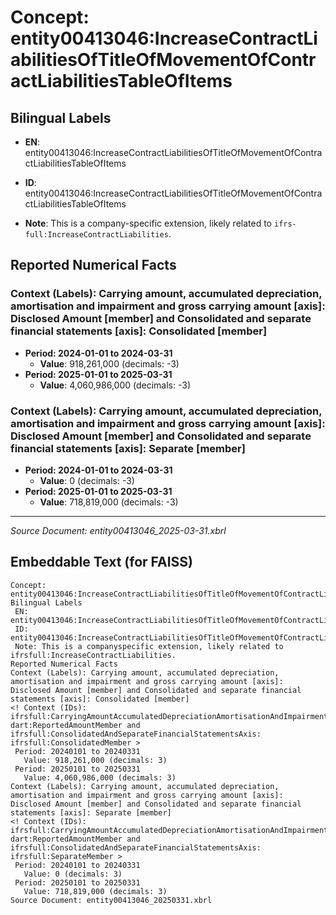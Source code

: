 # Concept: entity00413046:IncreaseContractLiabilitiesOfTitleOfMovementOfContractLiabilitiesTableOfItems

## Bilingual Labels
- **EN**: entity00413046:IncreaseContractLiabilitiesOfTitleOfMovementOfContractLiabilitiesTableOfItems

- **ID**: entity00413046:IncreaseContractLiabilitiesOfTitleOfMovementOfContractLiabilitiesTableOfItems
- **Note**: This is a company-specific extension, likely related to `ifrs-full:IncreaseContractLiabilities`.

## Reported Numerical Facts

### **Context (Labels): Carrying amount, accumulated depreciation, amortisation and impairment and gross carrying amount [axis]: Disclosed Amount [member] and Consolidated and separate financial statements [axis]: Consolidated [member]**
<!-- Context (IDs): ifrs-full:CarryingAmountAccumulatedDepreciationAmortisationAndImpairmentAndGrossCarryingAmountAxis: dart:ReportedAmountMember and ifrs-full:ConsolidatedAndSeparateFinancialStatementsAxis: ifrs-full:ConsolidatedMember -->
- **Period: 2024-01-01 to 2024-03-31**
  - **Value**: 918,261,000 (decimals: -3)
- **Period: 2025-01-01 to 2025-03-31**
  - **Value**: 4,060,986,000 (decimals: -3)

### **Context (Labels): Carrying amount, accumulated depreciation, amortisation and impairment and gross carrying amount [axis]: Disclosed Amount [member] and Consolidated and separate financial statements [axis]: Separate [member]**
<!-- Context (IDs): ifrs-full:CarryingAmountAccumulatedDepreciationAmortisationAndImpairmentAndGrossCarryingAmountAxis: dart:ReportedAmountMember and ifrs-full:ConsolidatedAndSeparateFinancialStatementsAxis: ifrs-full:SeparateMember -->
- **Period: 2024-01-01 to 2024-03-31**
  - **Value**: 0 (decimals: -3)
- **Period: 2025-01-01 to 2025-03-31**
  - **Value**: 718,819,000 (decimals: -3)

---
*Source Document: entity00413046_2025-03-31.xbrl*
## Embeddable Text (for FAISS)
```text
Concept: entity00413046:IncreaseContractLiabilitiesOfTitleOfMovementOfContractLiabilitiesTableOfItems
Bilingual Labels
 EN: entity00413046:IncreaseContractLiabilitiesOfTitleOfMovementOfContractLiabilitiesTableOfItems
 ID: entity00413046:IncreaseContractLiabilitiesOfTitleOfMovementOfContractLiabilitiesTableOfItems
 Note: This is a companyspecific extension, likely related to ifrsfull:IncreaseContractLiabilities.
Reported Numerical Facts
Context (Labels): Carrying amount, accumulated depreciation, amortisation and impairment and gross carrying amount [axis]: Disclosed Amount [member] and Consolidated and separate financial statements [axis]: Consolidated [member]
<! Context (IDs): ifrsfull:CarryingAmountAccumulatedDepreciationAmortisationAndImpairmentAndGrossCarryingAmountAxis: dart:ReportedAmountMember and ifrsfull:ConsolidatedAndSeparateFinancialStatementsAxis: ifrsfull:ConsolidatedMember >
 Period: 20240101 to 20240331
   Value: 918,261,000 (decimals: 3)
 Period: 20250101 to 20250331
   Value: 4,060,986,000 (decimals: 3)
Context (Labels): Carrying amount, accumulated depreciation, amortisation and impairment and gross carrying amount [axis]: Disclosed Amount [member] and Consolidated and separate financial statements [axis]: Separate [member]
<! Context (IDs): ifrsfull:CarryingAmountAccumulatedDepreciationAmortisationAndImpairmentAndGrossCarryingAmountAxis: dart:ReportedAmountMember and ifrsfull:ConsolidatedAndSeparateFinancialStatementsAxis: ifrsfull:SeparateMember >
 Period: 20240101 to 20240331
   Value: 0 (decimals: 3)
 Period: 20250101 to 20250331
   Value: 718,819,000 (decimals: 3)
Source Document: entity00413046_20250331.xbrl
```
